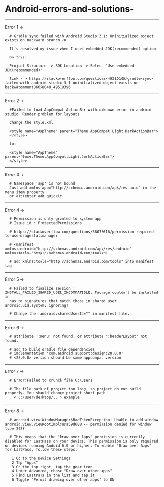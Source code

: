 # Android-errors-and-solutions-

------------------------------------------------------------------------------------------------------------------------------------------
Error 1 -> 

      # Gradle sync failed with Android Studio 3.1: Uninitialized object exists on backward branch 70
      
      It's resolved my issue when I used embedded JDK(recommended) option

      Do this:

      Project Structure -> SDK Location -> Select "Use embedded JDK(recommended)"
      
      link - > https://stackoverflow.com/questions/49515100/gradle-sync-failed-with-android-studio-3-1-uninitialized-object-exists-on-backw#comment86058048_49518396
------------------------------------------------------------------------------------------------------------------------------------------

Error 2 ->

      #Failed to load AppCompat ActionBar with unknown error in android studio  Render problem for layouts
      
      change the style.xml 
      
      <style name="AppTheme" parent="Theme.AppCompat.Light.DarkActionBar">
      </style>
      
      to:

      <style name="AppTheme" parent="Base.Theme.AppCompat.Light.DarkActionBar">
      </style>
      
------------------------------------------------------------------------------------------------------------------------------------------   

Error 3 -> 

      # Namespace 'app' is not bound
      Just add xmlns:app="http://schemas.android.com/apk/res-auto" in the menu item property
      or alt+enter add quickly. 
      
      
------------------------------------------------------------------------------------------------------------------------------------------   

Error 4 ->

      # Permission is only granted to system app 
      # Issue id : ProtectedPermissions
    
      # https://stackoverflow.com/questions/38072616/permission-required-to-use-usagestatsmanager
      
      # <manifest xmlns:android="http://schemas.android.com/apk/res/android"
    xmlns:tools="http://schemas.android.com/tools">
    
      # add xmlns:tools="http://schemas.android.com/tools" into manifest tag

------------------------------------------------------------------------------------------------------------------------------------------  

Error 5 ->

      # Failed to finalize session : INSTALL_FAILED_SHARED_USER_INCOMPATIBLE: Package couldn't be installed in 
      has no signatures that match those in shared user android.uid.system; ignoring!
      
      # Change the  android:sharedUserId="" in manifest file.
      
------------------------------------------------------------------------------------------------------------------------------------------       

Error 6 -> 

      # attribute ':menu' not found. or attribute ':headerLayout' not found. 
      
      # add to build.gradle file dependencies 
      # implementation 'com.android.support:design:28.0.0'   
      # <28.0.0> version should be same appcompat version
      
------------------------------------------------------------------------------------------------------------------------------------------       

Error 7 ->

      # Error:Failed to crunch file C:\Users 
      
      # The file path of project too long, so project do not build properly. You should change project short path 
        < C:/user/desktop/.. > example

------------------------------------------------------------------------------------------------------------------------------------------ 

Error 8 ->
      
      # android.view.WindowManager$BadTokenException: Unable to add window android.view.ViewRootImpl$W@a59d688 -- permission denied for window type 2038
      
      # This means that the "Draw over Apps" permission is currently disabled for LastPass on your device. This permission is only required on devices running Andoid 6.0 or higher. To enable "Draw over Apps" for LastPass, follow these steps:

       1 Go to the Device Settings
       2 Tap "Apps"
       3 On the top right, tap the gear icon
       4 Under Advanced, chose "Draw over other apps"
       5 Find LastPass in the list and tap it
       6 Toggle "Permit drawing over other apps" to ON
